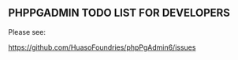 PHPPGADMIN TODO LIST FOR DEVELOPERS
-----------------------------------

Please see:

https://github.com/HuasoFoundries/phpPgAdmin6/issues

